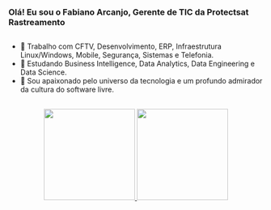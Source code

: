 ### Olá! Eu sou o Fabiano Arcanjo, Gerente de TIC da Protectsat Rastreamento

##

- 🔭 Trabalho com CFTV, Desenvolvimento, ERP, Infraestrutura Linux/Windows, Mobile, Segurança, Sistemas e Telefonia.
- 🌱 Estudando Business Intelligence, Data Analytics, Data Engineering e Data Science.
- 👯 Sou apaixonado pelo universo da tecnologia e um profundo admirador da cultura do software livre.
##

<div align="center">
  <a href="https://github.com/fcarcanjo">
  <img height="180em" src="https://github-readme-stats.vercel.app/api?username=fcarcanjo&show_icons=true&theme=dracula&include_all_commits=true&count_private=true"/>
  <img height="180em" src="https://github-readme-stats.vercel.app/api/top-langs/?username=fcarcanjo&layout=compact&langs_count=7&theme=dracula"/>
</div>
